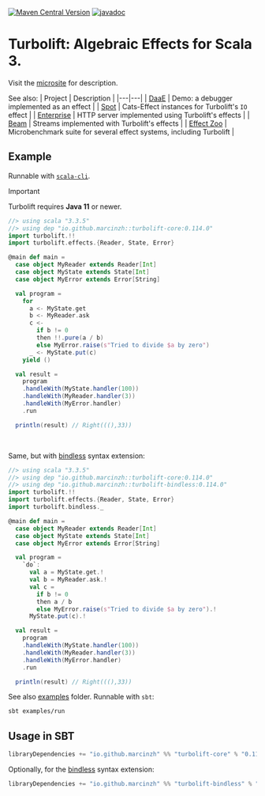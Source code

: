 [![Maven Central Version](https://img.shields.io/maven-central/v/io.github.marcinzh/turbolift-core_3)](https://mvnrepository.com/artifact/io.github.marcinzh/turbolift-core) [![javadoc](https://javadoc.io/badge2/io.github.marcinzh/turbolift-core_3/javadoc.svg)](https://javadoc.io/doc/io.github.marcinzh/turbolift-core_3)

# Turbolift: Algebraic Effects for Scala 3.

Visit the [microsite](https://marcinzh.github.io/turbolift) for description.


See also:
| Project | Description |
|---|---|
| [DaaE](https://github.com/marcinzh/daae) | Demo: a debugger implemented as an effect |
| [Spot](https://github.com/marcinzh/spot) | Cats-Effect instances for Turbolift's `IO` effect |
| [Enterprise](https://github.com/marcinzh/enterprise) | HTTP server implemented using Turbolift's effects |
| [Beam](https://github.com/marcinzh/beam) | Streams implemented with Turbolift's effects |
| [Effect Zoo](https://github.com/marcinzh/effect-zoo) | Microbenchmark suite for several effect systems, including Turbolift |

## Example

Runnable with [`scala-cli`](https://scala-cli.virtuslab.org/).

> [!IMPORTANT]
> Turbolift requires **Java 11** or newer.

```scala
//> using scala "3.3.5"
//> using dep "io.github.marcinzh::turbolift-core:0.114.0"
import turbolift.!!
import turbolift.effects.{Reader, State, Error}

@main def main =
  case object MyReader extends Reader[Int]
  case object MyState extends State[Int]
  case object MyError extends Error[String]

  val program =
    for
      a <- MyState.get
      b <- MyReader.ask
      c <-
        if b != 0
        then !!.pure(a / b)
        else MyError.raise(s"Tried to divide $a by zero")
      _ <- MyState.put(c)
    yield ()

  val result =
    program
    .handleWith(MyState.handler(100))
    .handleWith(MyReader.handler(3))
    .handleWith(MyError.handler)
    .run

  println(result) // Right(((),33))
```

&nbsp;

Same, but with [bindless](modules/bindless) syntax extension:

```scala
//> using scala "3.3.5"
//> using dep "io.github.marcinzh::turbolift-core:0.114.0"
//> using dep "io.github.marcinzh::turbolift-bindless:0.114.0"
import turbolift.!!
import turbolift.effects.{Reader, State, Error}
import turbolift.bindless._

@main def main =
  case object MyReader extends Reader[Int]
  case object MyState extends State[Int]
  case object MyError extends Error[String]

  val program =
    `do`:
      val a = MyState.get.!
      val b = MyReader.ask.!
      val c =
        if b != 0
        then a / b
        else MyError.raise(s"Tried to divide $a by zero").!
      MyState.put(c).!

  val result =
    program
    .handleWith(MyState.handler(100))
    .handleWith(MyReader.handler(3))
    .handleWith(MyError.handler)
    .run

  println(result) // Right(((),33))
```
See also [examples](modules/examples/src/main/scala/examples/) folder. Runnable with `sbt`:
```sh
sbt examples/run
```


## Usage in SBT

```scala
libraryDependencies += "io.github.marcinzh" %% "turbolift-core" % "0.114.0"
```

Optionally, for the [bindless](modules/bindless) syntax extension:

```scala
libraryDependencies += "io.github.marcinzh" %% "turbolift-bindless" % "0.114.0"
```
